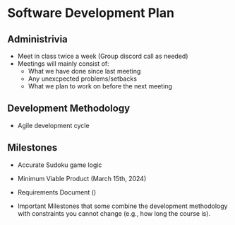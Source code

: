 # Software Development Plan

## Administrivia
* Meet in class twice a week (Group discord call as needed)
* Meetings will mainly consist of:
  * What we have done since last meeting
  * Any unexcpected problems/setbacks
  * What we plan to work on before the next meeting

## Development Methodology
* Agile development cycle

## Milestones
* Accurate Sudoku game logic
* Minimum Viable Product (March 15th, 2024)
* Requirements Document ()

* Important Milestones that some combine the development methodology with constraints you cannot change (e.g., how long the course is).